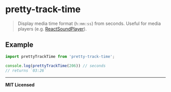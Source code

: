 # pretty-track-time

> Display media time format (`h:mm:ss`) from seconds. Useful for media players (e.g. [ReactSoundPlayer](https://github.com/soundblogs/react-soundplayer)).

## Example

```js
import prettyTrackTime from 'pretty-track-time';

console.log(prettyTrackTime(206)) // seconds
// returns `03:26`
```

---

**MIT Licensed**
